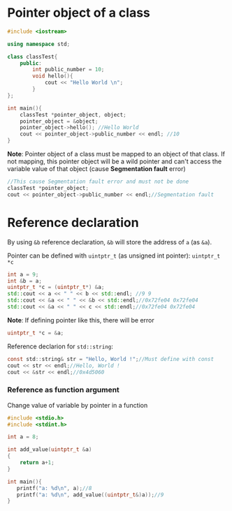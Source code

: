# Pointer object of a class

```cpp
#include <iostream>

using namespace std;

class classTest{
	public:
		int public_number = 10;
		void hello(){
			cout << "Hello World \n";
		}
};

int main(){
	classTest *pointer_object, object;
	pointer_object = &object;
	pointer_object->hello(); //Hello World
	cout << pointer_object->public_number << endl; //10
}
```

**Note**: Pointer object of a class must be mapped to an object of that class. If not mapping, this pointer object will be a wild pointer and can't access the variable value of that object (cause **Segmentation fault** error)

```cpp
//This cause Segmentation fault error and must not be done
classTest *pointer_object;
cout << pointer_object->public_number << endl;//Segmentation fault
```

# Reference declaration

By using ``&b`` reference declaration, ``&b`` will store the address of ``a`` (as ``&a``).

Pointer can be defined with ``uintptr_t`` (as unsigned int pointer): ``uintptr_t *c`` 

```cpp
int a = 9;
int &b = a;
uintptr_t *c = (uintptr_t*) &a;
std::cout << a << " " << b << std::endl; //9 9
std::cout << &a << " " << &b << std::endl;//0x72fe04 0x72fe04
std::cout << &a << " " << c << std::endl;//0x72fe04 0x72fe04
```

**Note**: If defining pointer like this, there will be error

```cpp
uintptr_t *c = &a;
```

Reference declarion for ``std::string``:

```c
const std::string& str = "Hello, World !";//Must define with const
cout << str << endl;//Hello, World !
cout << &str << endl;//0x4d5060
```

### Reference as function argument

Change value of variable by pointer in a function

```cpp
#include <stdio.h>
#include <stdint.h>

int a = 8;

int add_value(uintptr_t &a)
{
	return a+1;
}

int main(){
   printf("a: %d\n", a);//8
   printf("a: %d\n", add_value((uintptr_t&)a));//9
}
```
